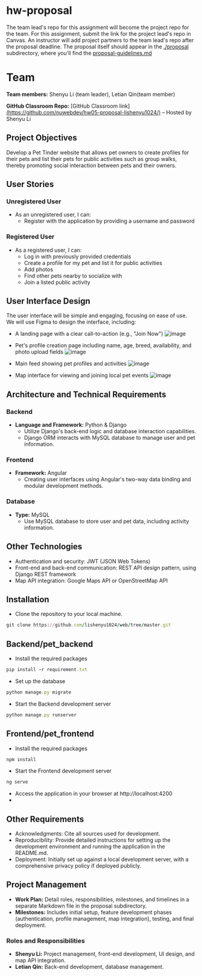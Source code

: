 # hw-proposal

The team lead's repo for this assignment will become the project repo for the team.
For this assignment, submit the link for the project lead's repo in Canvas.
An instructor will add project partners to the team lead's repo after the proposal deadline.
The proposal itself should appear in the [./proposal](proposal) subdirectory, 
where you'll find the [proposal-guidelines.md](proposal/proposal-guidelines.md) 

# Team

**Team members:** Shenyu Li (team leader), Letian Qin(team member)

**GitHub Classroom Repo:** [GitHub Classroom link][(https://github.com/nuwebdev/hw05-proposal-lishenyu1024/)](URL) – Hosted by Shenyu Li

## Project Objectives

Develop a Pet Tinder website that allows pet owners to create profiles for their pets and list their pets for public activities such as group walks, thereby promoting social interaction between pets and their owners.

## User Stories

### Unregistered User
- As an unregistered user, I can:
  - Register with the application by providing a username and password

### Registered User
- As a registered user, I can:
  - Log in with previously provided credentials
  - Create a profile for my pet and list it for public activities
  - Add photos
  - Find other pets nearby to socialize with
  - Join a listed public activity

## User Interface Design

The user interface will be simple and engaging, focusing on ease of use. We will use Figma to design the interface, including:

- A landing page with a clear call-to-action (e.g., "Join Now")
![image](https://raw.githubusercontent.com/lishenyu1024/pics/4b3865681ab145d5226e0df31a0b745176ed0cf1/1.png)

- Pet's profile creation page including name, age, breed, availability, and photo upload fields
  ![image](https://raw.githubusercontent.com/lishenyu1024/pics/4b3865681ab145d5226e0df31a0b745176ed0cf1/2.png)

- Main feed showing pet profiles and activities
![image](https://raw.githubusercontent.com/lishenyu1024/pics/4b3865681ab145d5226e0df31a0b745176ed0cf1/3.png)

- Map interface for viewing and joining local pet events
![image](https://raw.githubusercontent.com/lishenyu1024/pics/4b3865681ab145d5226e0df31a0b745176ed0cf1/4.png)

## Architecture and Technical Requirements

### Backend
- **Language and Framework:** Python & Django
  - Utilize Django's back-end logic and database interaction capabilities.
  - Django ORM interacts with MySQL database to manage user and pet information.

### Frontend
- **Framework:** Angular
  - Creating user interfaces using Angular's two-way data binding and modular development methods.

### Database
- **Type:** MySQL
  - Use MySQL database to store user and pet data, including activity information.

## Other Technologies

- Authentication and security: JWT (JSON Web Tokens)
- Front-end and back-end communication: REST API design pattern, using Django REST framework
- Map API integration: Google Maps API or OpenStreetMap API

## Installation
 - Clone the repository to your local machine.
```rake
git clone https://github.com/lishenyu1024/web/tree/master.git
```
## Backend/pet_backend

- Install the required packages
```rake
pip install -r requirement.txt
```
- Set up the database
```rake
python manage.py migrate
```
- Start the Backend development server
```rake
python manage.py runserver
```
## Frontend/pet_frontend

- Install the required packages
```rake
npm install
```
- Start the Frontend development server
```rake
ng serve
```
- Access the application in your browser at http://localhost:4200
- 
## Other Requirements

- Acknowledgments: Cite all sources used for development.
- Reproducibility: Provide detailed instructions for setting up the development environment and running the application in the README.md.
- Deployment: Initially set up against a local development server, with a comprehensive privacy policy if deployed publicly.

## Project Management

- **Work Plan:** Detail roles, responsibilities, milestones, and timelines in a separate Markdown file in the proposal subdirectory.
- **Milestones:** Includes initial setup, feature development phases (authentication, profile management, map integration), testing, and final deployment.

### Roles and Responsibilities

- **Shenyu Li:** Project management, front-end development, UI design, and map API integration.
- **Letian Qin:** Back-end development, database management.

